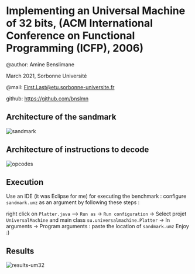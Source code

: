 #  Implementing an Universal Machine of 32 bits, (ACM International Conference on Functional Programming (ICFP), 2006)

  @author: Amine Benslimane
  
  March 2021, Sorbonne Université 
  
  @mail: First.Last@etu.sorbonne-universite.fr
  
  github: https://github.com/bnslmn
  
  ## Architecture of the sandmark
  ![sandmark](https://user-images.githubusercontent.com/77028316/121780421-84506800-cba0-11eb-97f1-ab7f7fef4c1c.png)
  
  ## Architecture of instructions to decode
  ![opcodes](https://user-images.githubusercontent.com/77028316/121780494-e315e180-cba0-11eb-9684-5af5994f0e47.png)
  
  
  ## Execution

  Use an IDE (it was Eclipse for me) for executing the benchmark : configure `sandmark.umz` as an argument by following these steps :
  
  right click on `Platter.java` 
  --> `Run as` -> `Run configuration`
  -> Select projet `UniversalMachine` and main class `su.universalmachine.Platter`
 -> In arguments -> Program arguments : paste the location of `sandmark.umz`
 																				Enjoy :)  
  ## Results 
  
  ![results-um32](https://user-images.githubusercontent.com/77028316/121780374-3e939f80-cba0-11eb-8e44-b9b570c4985d.png)
  
  
